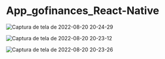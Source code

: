 # App_gofinances_React-Native

![Captura de tela de 2022-08-20 20-24-29](https://user-images.githubusercontent.com/59670578/185769251-4ed65d48-6157-42ac-9cf9-bdab8ed074b2.png)

![Captura de tela de 2022-08-20 20-23-12](https://user-images.githubusercontent.com/59670578/185769224-7dd533c6-7a1d-4adc-9e25-f0bef7a4ec7b.png)

![Captura de tela de 2022-08-20 20-23-26](https://user-images.githubusercontent.com/59670578/185769228-7a65157b-aaf8-4a92-adaf-1e0ee2347f5f.png)
